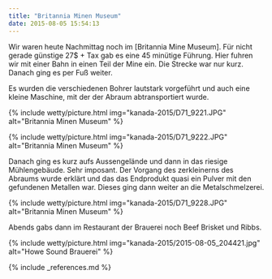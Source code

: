 ```yaml
---
title: "Britannia Minen Museum"
date: 2015-08-05 15:54:13
---
```

Wir waren heute Nachmittag noch im [Britannia Mine Museum]. Für nicht gerade günstige 27$ + Tax gab es eine 45 minütige Führung. Hier fuhren wir mit einer Bahn in einen Teil der Mine ein. Die Strecke war nur kurz. Danach ging es per Fuß weiter.

Es wurden die verschiedenen Bohrer lautstark vorgeführt und auch eine kleine Maschine, mit der der Abraum abtransportiert wurde. 

{% include wetty/picture.html img="kanada-2015/D71_9221.JPG" alt="Britannia Minen Museum" %}

{% include wetty/picture.html img="kanada-2015/D71_9222.JPG" alt="Britannia Minen Museum" %}

Danach ging es kurz aufs Aussengelände und dann in das riesige Mühlengebäude. Sehr imposant. Der Vorgang des zerkleinerns des Abraums wurde erklärt und das das Endprodukt quasi ein Pulver mit den gefundenen Metallen war. Dieses ging dann weiter an die Metalschmelzerei.

{% include wetty/picture.html img="kanada-2015/D71_9228.JPG" alt="Britannia Minen Museum" %}

Abends gabs dann im Restaurant der Brauerei noch Beef Brisket und Ribbs. 

{% include wetty/picture.html img="kanada-2015/2015-08-05_204421.jpg" alt="Howe Sound Brauerei" %}

{% include _references.md %}
